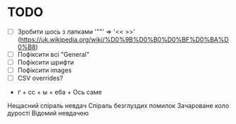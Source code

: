 # TODO

- [ ] Зробити шось з лапками '""' => '<< >>' (https://uk.wikipedia.org/wiki/%D0%9B%D0%B0%D0%BF%D0%BA%D0%B8)
- [ ] Пофіксити всі "General"
- [ ] Пофіксити шрифти
- [ ] Пофіксити images
- [ ] CSV overrides?
- ґ + сс + ы + еба + Ось саме

Нещасний спіраль невдач
Спіраль безглуздих помилок
Зачароване коло дурості
Відомий невдачею
